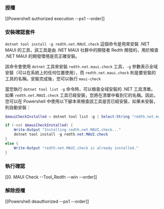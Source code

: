 
### 授權
[[Powershell authorized execution --ps1 --order]]

### 安裝確認套件

`dotnet tool install -g redth.net.MAUI.check` 這個命令是用來安裝 .NET MAUI 的工具，該工具是由 .NET MAUI 社群中的開發者 Redth 開發的，用於檢查 .NET MAUI 的開發環境是否正確安裝。

該命令會使用 `dotnet` 工具來安裝 `redth.net.maui.check` 工具，`-g` 參數表示全域安裝（可以在系統上的任何位置使用），而 `redth.net.maui.check` 則是要安裝的工具的名稱。安裝完成後，您可以執行 `maui-check`

當您執行 `dotnet tool list -g` 命令時，可以檢查全域安裝的 .NET 工具清單。如果 `redth.net.MAUI.check` 工具已經安裝，您將在清單中看到它的名稱。因此，您可以在 Powershell 中使用以下腳本來檢查該工具是否已經安裝，如果未安裝，則自動安裝：

```POWERSHELL
$mauiCheckInstalled = dotnet tool list -g | Select-String "redth.net.maui.check"

if (-not $mauiCheckInstalled) {
    Write-Output "Installing redth.net.MAUI.check..."
    dotnet tool install -g redth.net.MAUI.check
}
else {
    Write-Output "redth.net.MAUI.check is already installed."
}
```

### 執行確認
[[0. MAUI Check --Tool_Redth --win --order]]

### 解除授權
[[Powershell deauthorized --ps1 --order]]



